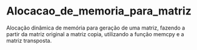 # Alocacao_de_memoria_para_matriz
Alocação dinâmica de memória para geração de uma matriz, fazendo a partir da matriz original a matriz copia, utilizando a função memcpy e a matriz  transposta.
